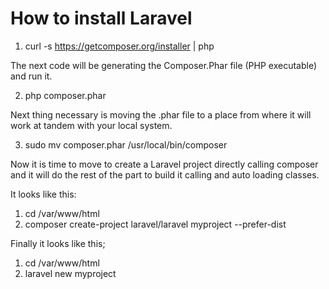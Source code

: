 # How to install Laravel 
1. curl -s https://getcomposer.org/installer | php

The next code will be generating the Composer.Phar file (PHP executable) and run it.

2. php composer.phar

Next thing necessary is moving the .phar file to a place from where it will work at tandem with your local system.

3. sudo mv composer.phar /usr/local/bin/composer

Now it is time to move to create a Laravel project directly calling composer and it will do the rest of the part to build it calling and auto loading classes.  

It looks like this:

1. cd /var/www/html 
2. composer create-project laravel/laravel myproject --prefer-dist 

Finally it looks like this;


1. cd /var/www/html
2. laravel new myproject
